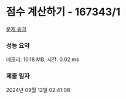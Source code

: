 # 점수 계산하기 - 167343/1 

[문제 링크](https://level.goorm.io/exam/167343/%EC%B1%8C%EB%A6%B0%EC%A7%80-%EC%A0%90%EC%88%98-%EA%B3%84%EC%82%B0%ED%95%98%EA%B8%B0/quiz/1) 

### 성능 요약

메모리: 10.18 MB, 시간: 0.02 ms

### 제출 일자

2024년 09월 12일 02:41:08

